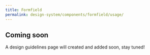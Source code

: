 ```yaml
---
title: Formfield
permalink: design-system/components/formfield/usage/
---
```


## Coming soon

A design guidelines page will created and added soon, stay tuned!

